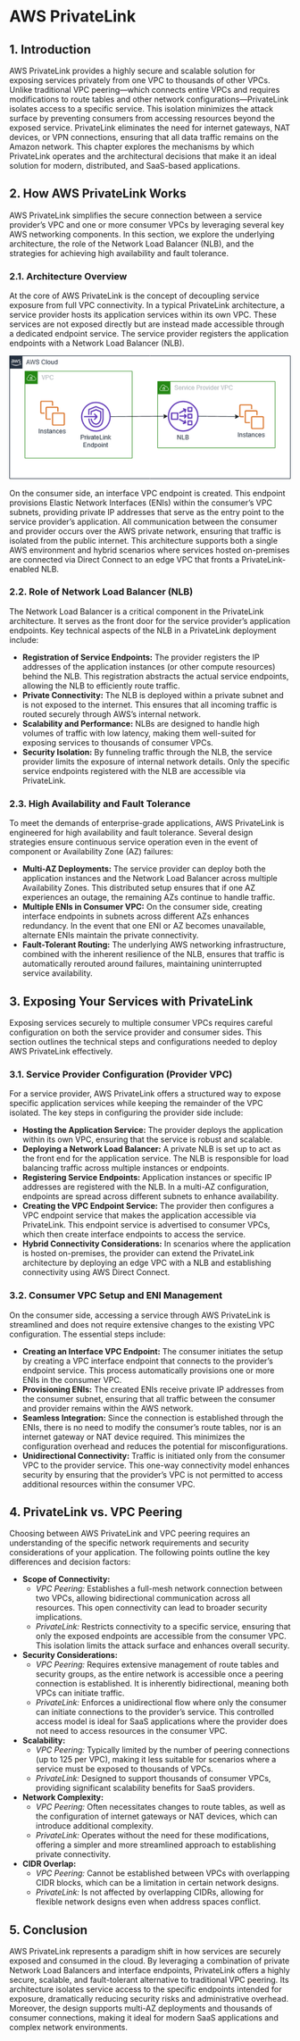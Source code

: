# AWS PrivateLink

## 1. Introduction

AWS PrivateLink provides a highly secure and scalable solution for exposing services privately from one VPC to thousands of other VPCs. Unlike traditional VPC peering—which connects entire VPCs and requires modifications to route tables and other network configurations—PrivateLink isolates access to a specific service. This isolation minimizes the attack surface by preventing consumers from accessing resources beyond the exposed service. PrivateLink eliminates the need for internet gateways, NAT devices, or VPN connections, ensuring that all data traffic remains on the Amazon network. This chapter explores the mechanisms by which PrivateLink operates and the architectural decisions that make it an ideal solution for modern, distributed, and SaaS-based applications.

## 2. How AWS PrivateLink Works

AWS PrivateLink simplifies the secure connection between a service provider’s VPC and one or more consumer VPCs by leveraging several key AWS networking components. In this section, we explore the underlying architecture, the role of the Network Load Balancer (NLB), and the strategies for achieving high availability and fault tolerance.

### 2.1. Architecture Overview

At the core of AWS PrivateLink is the concept of decoupling service exposure from full VPC connectivity. In a typical PrivateLink architecture, a service provider hosts its application services within its own VPC. These services are not exposed directly but are instead made accessible through a dedicated endpoint service. The service provider registers the application endpoints with a Network Load Balancer (NLB).

![AWS PrivateLink](../_assets/aws_privatelink.png)

On the consumer side, an interface VPC endpoint is created. This endpoint provisions Elastic Network Interfaces (ENIs) within the consumer’s VPC subnets, providing private IP addresses that serve as the entry point to the service provider’s application. All communication between the consumer and provider occurs over the AWS private network, ensuring that traffic is isolated from the public internet. This architecture supports both a single AWS environment and hybrid scenarios where services hosted on-premises are connected via Direct Connect to an edge VPC that fronts a PrivateLink-enabled NLB.

### 2.2. Role of Network Load Balancer (NLB)

The Network Load Balancer is a critical component in the PrivateLink architecture. It serves as the front door for the service provider’s application endpoints. Key technical aspects of the NLB in a PrivateLink deployment include:

- **Registration of Service Endpoints:** The provider registers the IP addresses of the application instances (or other compute resources) behind the NLB. This registration abstracts the actual service endpoints, allowing the NLB to efficiently route traffic.
- **Private Connectivity:** The NLB is deployed within a private subnet and is not exposed to the internet. This ensures that all incoming traffic is routed securely through AWS’s internal network.
- **Scalability and Performance:** NLBs are designed to handle high volumes of traffic with low latency, making them well-suited for exposing services to thousands of consumer VPCs.
- **Security Isolation:** By funneling traffic through the NLB, the service provider limits the exposure of internal network details. Only the specific service endpoints registered with the NLB are accessible via PrivateLink.

### 2.3. High Availability and Fault Tolerance

To meet the demands of enterprise-grade applications, AWS PrivateLink is engineered for high availability and fault tolerance. Several design strategies ensure continuous service operation even in the event of component or Availability Zone (AZ) failures:

- **Multi-AZ Deployments:** The service provider can deploy both the application instances and the Network Load Balancer across multiple Availability Zones. This distributed setup ensures that if one AZ experiences an outage, the remaining AZs continue to handle traffic.
- **Multiple ENIs in Consumer VPC:** On the consumer side, creating interface endpoints in subnets across different AZs enhances redundancy. In the event that one ENI or AZ becomes unavailable, alternate ENIs maintain the private connectivity.
- **Fault-Tolerant Routing:** The underlying AWS networking infrastructure, combined with the inherent resilience of the NLB, ensures that traffic is automatically rerouted around failures, maintaining uninterrupted service availability.

## 3. Exposing Your Services with PrivateLink

Exposing services securely to multiple consumer VPCs requires careful configuration on both the service provider and consumer sides. This section outlines the technical steps and configurations needed to deploy AWS PrivateLink effectively.

### 3.1. Service Provider Configuration (Provider VPC)

For a service provider, AWS PrivateLink offers a structured way to expose specific application services while keeping the remainder of the VPC isolated. The key steps in configuring the provider side include:

- **Hosting the Application Service:** The provider deploys the application within its own VPC, ensuring that the service is robust and scalable.
- **Deploying a Network Load Balancer:** A private NLB is set up to act as the front end for the application service. The NLB is responsible for load balancing traffic across multiple instances or endpoints.
- **Registering Service Endpoints:** Application instances or specific IP addresses are registered with the NLB. In a multi-AZ configuration, endpoints are spread across different subnets to enhance availability.
- **Creating the VPC Endpoint Service:** The provider then configures a VPC endpoint service that makes the application accessible via PrivateLink. This endpoint service is advertised to consumer VPCs, which then create interface endpoints to access the service.
- **Hybrid Connectivity Considerations:** In scenarios where the application is hosted on-premises, the provider can extend the PrivateLink architecture by deploying an edge VPC with a NLB and establishing connectivity using AWS Direct Connect.

### 3.2. Consumer VPC Setup and ENI Management

On the consumer side, accessing a service through AWS PrivateLink is streamlined and does not require extensive changes to the existing VPC configuration. The essential steps include:

- **Creating an Interface VPC Endpoint:** The consumer initiates the setup by creating a VPC interface endpoint that connects to the provider’s endpoint service. This process automatically provisions one or more ENIs in the consumer VPC.
- **Provisioning ENIs:** The created ENIs receive private IP addresses from the consumer subnet, ensuring that all traffic between the consumer and provider remains within the AWS network.
- **Seamless Integration:** Since the connection is established through the ENIs, there is no need to modify the consumer’s route tables, nor is an internet gateway or NAT device required. This minimizes the configuration overhead and reduces the potential for misconfigurations.
- **Unidirectional Connectivity:** Traffic is initiated only from the consumer VPC to the provider service. This one-way connectivity model enhances security by ensuring that the provider’s VPC is not permitted to access additional resources within the consumer VPC.

## 4. PrivateLink vs. VPC Peering

Choosing between AWS PrivateLink and VPC peering requires an understanding of the specific network requirements and security considerations of your application. The following points outline the key differences and decision factors:

- **Scope of Connectivity:**
    - _VPC Peering:_ Establishes a full-mesh network connection between two VPCs, allowing bidirectional communication across all resources. This open connectivity can lead to broader security implications.
    - _PrivateLink:_ Restricts connectivity to a specific service, ensuring that only the exposed endpoints are accessible from the consumer VPC. This isolation limits the attack surface and enhances overall security.
- **Security Considerations:**
    - _VPC Peering:_ Requires extensive management of route tables and security groups, as the entire network is accessible once a peering connection is established. It is inherently bidirectional, meaning both VPCs can initiate traffic.
    - _PrivateLink:_ Enforces a unidirectional flow where only the consumer can initiate connections to the provider’s service. This controlled access model is ideal for SaaS applications where the provider does not need to access resources in the consumer VPC.
- **Scalability:**
    - _VPC Peering:_ Typically limited by the number of peering connections (up to 125 per VPC), making it less suitable for scenarios where a service must be exposed to thousands of VPCs.
    - _PrivateLink:_ Designed to support thousands of consumer VPCs, providing significant scalability benefits for SaaS providers.
- **Network Complexity:**
    - _VPC Peering:_ Often necessitates changes to route tables, as well as the configuration of internet gateways or NAT devices, which can introduce additional complexity.
    - _PrivateLink:_ Operates without the need for these modifications, offering a simpler and more streamlined approach to establishing private connectivity.
- **CIDR Overlap:**
    - _VPC Peering:_ Cannot be established between VPCs with overlapping CIDR blocks, which can be a limitation in certain network designs.
    - _PrivateLink:_ Is not affected by overlapping CIDRs, allowing for flexible network designs even when address spaces conflict.

## 5. Conclusion

AWS PrivateLink represents a paradigm shift in how services are securely exposed and consumed in the cloud. By leveraging a combination of private Network Load Balancers and interface endpoints, PrivateLink offers a highly secure, scalable, and fault-tolerant alternative to traditional VPC peering. Its architecture isolates service access to the specific endpoints intended for exposure, dramatically reducing security risks and administrative overhead. Moreover, the design supports multi-AZ deployments and thousands of consumer connections, making it ideal for modern SaaS applications and complex network environments.
